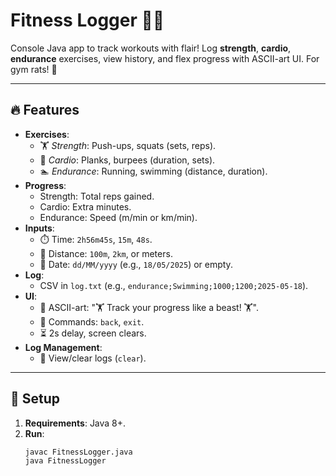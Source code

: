 # Fitness Logger 🏋️‍♂️

Console Java app to track workouts with flair! Log **strength**, **cardio**, **endurance** exercises, view history, and flex progress with ASCII-art UI. For gym rats! 💪

---

## 🔥 Features

- **Exercises**:
  - 🏋️ *Strength*: Push-ups, squats (sets, reps).
  - 🏃 *Cardio*: Planks, burpees (duration, sets).
  - 🏊 *Endurance*: Running, swimming (distance, duration).
- **Progress**:
  - Strength: Total reps gained.
  - Cardio: Extra minutes.
  - Endurance: Speed (m/min or km/min).
- **Inputs**:
  - ⏱️ Time: `2h56m45s`, `15m`, `48s`.
  - 📏 Distance: `100m`, `2km`, or meters.
  - 📅 Date: `dd/MM/yyyy` (e.g., `18/05/2025`) or empty.
- **Log**:
  - CSV in `log.txt` (e.g., `endurance;Swimming;1000;1200;2025-05-18`).
- **UI**:
  - 🎨 ASCII-art: "🏋️ Track your progress like a beast! 🏋️".
  - 📲 Commands: `back`, `exit`.
  - ⏳ 2s delay, screen clears.
- **Log Management**:
  - 📓 View/clear logs (`clear`).

---

## 🚀 Setup

1. **Requirements**: Java 8+.
2. **Run**:
   ```bash
   javac FitnessLogger.java
   java FitnessLogger
